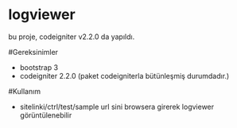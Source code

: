 logviewer
=========
  bu proje, codeigniter v2.2.0 da yapıldı.

#Gereksinimler
  * bootstrap 3
  * codeigniter 2.2.0 (paket codeigniterla bütünleşmiş durumdadır.)

#Kullanım
  * sitelinki/ctrl/test/sample url sini browsera girerek logviewer görüntülenebilir
  
